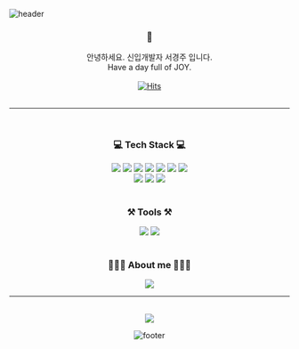 
![header](https://capsule-render.vercel.app/api?type=waving&&color=gradient&height=100&section=header&fontSize=90)

<div align = "center">
<h3>🥳</h3>

안녕하세요. 신입개발자 서경주 입니다.<br/>
Have a day full of JOY.<br/><br/>
[![Hits](https://hits.seeyoufarm.com/api/count/incr/badge.svg?url=https%3A%2F%2Fgithub.com%2Fseokyoungjuu&count_bg=%23F3F3EC&title_bg=%23FDDC49&icon=iconify.svg&icon_color=%23FFFFFF&title=hits&edge_flat=false)](https://hits.seeyoufarm.com)
<br/><br/>

<hr/>
<br/>
<h3>💻 Tech Stack 💻</h3>
<img src="https://img.shields.io/badge/HTML5-E34F26?style=flat&logo=HTML5&logoColor=white" />
<img src="https://img.shields.io/badge/CSS3-1572B6?style=flat&logo=CSS3&logoColor=white" />
<img src="https://img.shields.io/badge/JavaScript-F7DF1E?style=flat&logo=CSS3&logoColor=white" />
<img src="https://img.shields.io/badge/jQuery-0769AD?style=flat&logo=jQuery&logoColor=white" />
<img src="https://img.shields.io/badge/Bootstrap-7952B3?style=flat&logo=Bootstrap&logoColor=white" />
<img src="https://img.shields.io/badge/Spring-6DB33F?style=flat&logo=Spring&logoColor=white"/>
<img src="https://img.shields.io/badge/Java-007396?style=flat&logo=Java&logoColor=white" />
<br/>
<img src="https://img.shields.io/badge/Apache Maven-C71A36?style=flat&logo=Apache Maven&logoColor=white" />
<img src="https://img.shields.io/badge/Apache Tomcat-F8DC75?style=flat&logo=Apache Tomcat&logoColor=white" />
<img src="https://img.shields.io/badge/Oracle-F80000?style=flat&logo=Oracle&logoColor=white" />
<br/><br/>

<h3>⚒ Tools ⚒</h3>
<img src="https://img.shields.io/badge/Eclipse IDE-2C2255?style=flat&logo=Eclipse IDE&logoColor=white" />
<img src="https://img.shields.io/badge/Visual Studio Code-007ACC?style=flat&logo=Visual Studio Code&logoColor=white" />
<br/><br/>

<h3>👩🏻‍💻 About me 👩🏻‍💻</h3>
<img src="https://img.shields.io/badge/Notion-000000?style=flat&logo=Notion&logoColor=white" />
<br/>
<hr/>

<br/>
<img src="https://github-readme-stats.vercel.app/api?username=seokyoungjuu&show_icons=true">
<br/>

![footer](https://capsule-render.vercel.app/api?type=waving&&color=gradient&height=100&section=footer&fontSize=90)
  
  
</div>
